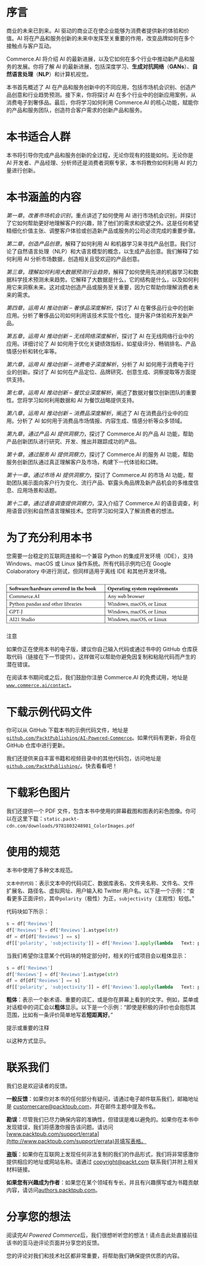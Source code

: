 # 序言

商业的未来已到来。AI 驱动的商业正在使企业能够为消费者提供新的体验和价值。AI 将在产品和服务创新的未来中发挥至关重要的作用，改变品牌如何在多个接触点与客户互动。

Commerce.AI 将介绍 AI 的最新进展，以及它如何在多个行业中推动新产品和服务的发展。你将了解 AI 的最新进展，包括深度学习、**生成对抗网络**（**GANs**）、**自然语言处理**（**NLP**）和计算机视觉。

本书首先概述了 AI 在产品和服务创新中的不同应用，包括市场机会识别、创造产品创意和行业趋势预测。接下来，你将探讨 AI 在多个行业中的创新应用案例，从消费电子到奢侈品。最后，你将学习如何利用 Commerce.AI 的核心功能，赋能你的产品和服务团队，创造符合客户需求的创新产品和服务。

# 本书适合人群

本书将引导你完成产品和服务创新的全过程，无论你现有的技能如何。无论你是 AI 开发者、产品经理、分析师还是消费者洞察专家，本书将教你如何利用 AI 的力量进行创新。

# 本书涵盖的内容

*第一章*，*改善市场机会识别*，重点讲述了如何使用 AI 进行市场机会识别，并探讨了它如何帮助更好地理解客户的兴趣，除了他们的需求和欲望之外。这是任何希望精细化价值主张、调整客户体验或创造新产品或服务的公司必须完成的重要步骤。

*第二章*，*创造产品创意*，解释了如何利用 AI 和机器学习来寻找产品创意。我们讨论了自然语言处理（NLP）和大语言模型的概念，以生成产品创意。我们解释了如何利用 AI 分析市场数据，创造相关且受欢迎的产品创意。

*第三章*，*理解如何利用大数据预测行业趋势*，解释了如何使用先进的机器学习和数据科学技术预测未来趋势。它解释了大数据是什么，它的结构是什么，以及如何利用它来洞察未来。这对成功创造产品或服务至关重要，因为它帮助你理解消费者未来的需求。

*第四章*，*运用 AI 推动创新 – 奢侈品深度解析*，探讨了 AI 在奢侈品行业中的创新应用。分析了奢侈品公司如何利用该技术实现个性化、提升客户体验和开发新产品。

*第五章*，*运用 AI 推动创新 – 无线网络深度解析*，探讨了 AI 在无线网络行业中的应用。详细讨论了 AI 如何用于优化关键绩效指标，如星级评分、畅销排名、产品情感分析和转化率等。

*第六章*，*运用 AI 推动创新 – 消费电子深度解析*，分析了 AI 如何用于消费电子行业的创新。探讨了 AI 如何在产品定位、品牌研究、创意生成、洞察提取等方面提供支持。

*第七章*，*运用 AI 推动创新 – 餐饮业深度解析*，阐述了数据对餐饮创新团队的重要性。您将学习如何利用数据和 AI 为餐饮战略提供支持。

*第八章*，*运用 AI 推动创新 – 消费品深度解析*，阐述了 AI 在消费品行业中的应用。分析了 AI 如何用于消费品市场情报、内容生成、情感分析等众多领域。

*第九章*，*通过产品 AI 提供洞察力*，探讨了 Commerce.AI 的产品 AI 功能，帮助产品创新团队进行研究、开发、推出并跟踪成功的产品。

*第十章*，*通过服务 AI 提供洞察力*，探讨了 Commerce.AI 的服务 AI 功能，帮助服务创新团队通过真正理解客户及市场，构建下一代体验和口碑。

*第十一章*，*通过市场 AI 提供洞察力*，探讨了 Commerce.AI 的市场 AI 功能，帮助团队揭示面向客户行为变化、流行产品、崭露头角品牌及新产品机会的多维度信息、应用场景和话题。

*第十二章*，*通过语音调查提供洞察力*，深入介绍了 Commerce.AI 的语音调查，利用语音识别和自然语言理解技术。您将学习如何深入了解消费者的想法。

# 为了充分利用本书

您需要一台稳定的互联网连接和一个兼容 Python 的集成开发环境（IDE），支持 Windows、macOS 或 Linux 操作系统。所有代码示例均已在 Google Colaboratory 中进行测试，但同样适用于离线 IDE 和其他开发环境。

![](img/B17967_Preface_Table.jpg)

注意

如果你正在使用本书的电子版，建议你自己输入代码或通过书中的 GitHub 仓库获取代码（链接在下一节提供）。这样做可以帮助你避免因复制和粘贴代码而产生的潜在错误。

在阅读本书期间或之后，我们鼓励你注册 Commerce.AI 的免费试用，地址是[`www.commerce.ai/contact`](https://www.commerce.ai/contact)。

# 下载示例代码文件

你可以从 GitHub 下载本书的示例代码文件，地址是[`github.com/PacktPublishing/AI-Powered-Commerce`](https://github.com/PacktPublishing/AI-Powered-Commerce)。如果代码有更新，将会在 GitHub 仓库中进行更新。

我们还提供来自丰富书籍和视频目录中的其他代码包，访问地址是[`github.com/PacktPublishing/`](https://github.com/PacktPublishing/)。快去看看吧！

# 下载彩色图片

我们还提供一个 PDF 文件，包含本书中使用的屏幕截图和图表的彩色图像。你可以在这里下载：`static.packt-cdn.com/downloads/9781803248981_ColorImages.pdf`

# 使用的规范

本书中使用了多种文本规范。

`文本中的代码`：表示文本中的代码词汇、数据库表名、文件夹名称、文件名、文件扩展名、路径名、虚拟网址、用户输入和 Twitter 用户名。以下是一个示例：“查看更多正面评价，其中`polarity`（极性）为正，`subjectivity`（主观性）较低。”

代码块如下所示：

```py
s = df['Reviews']
df['Reviews'] = df['Reviews'].astype(str)
df = df[df['Reviews'] == s]
df[['polarity', 'subjectivity']] = df['Reviews'].apply(lambda   Text: pd.Series(TextBlob(Text).sentiment))
```

当我们希望你注意某个代码块的特定部分时，相关的行或项目会以粗体显示：

```py
s = df['Reviews']
df['Reviews'] = df['Reviews'].astype(str)
df = df[df['Reviews'] == s]
df[['polarity', 'subjectivity']] = df['Reviews'].apply(lambda   Text: pd.Series(TextBlob(Text).sentiment))
```

**粗体**：表示一个新术语、重要的词汇，或是你在屏幕上看到的文字。例如，菜单或对话框中的词汇会以**粗体**显示。以下是一个示例：“即使是积极的评价也会抱怨其范围，比如有一条评价简单地写着**短距离好**。”

提示或重要的注释

以这种方式显示。

# 联系我们

我们总是欢迎读者的反馈。

**一般反馈**：如果你对本书的任何部分有疑问，请通过电子邮件联系我们，邮箱地址是 customercare@packtpub.com，并在邮件主题中提及书名。

**勘误**：尽管我们已尽力确保内容的准确性，但错误是难以避免的。如果你在本书中发现错误，我们将感激你报告该问题。请访问[www.packtpub.com/support/errata](http://www.packtpub.com/support/errata)并填写表格。

**盗版**：如果你在互联网上发现任何非法复制的我们的作品形式，我们将非常感激你提供相应的地址或网站名称。请通过 copyright@packt.com 联系我们并附上相关材料链接。

**如果您有兴趣成为作者**：如果您在某个领域有专长，并且有兴趣撰写或为书籍贡献内容，请访问[authors.packtpub.com](http://authors.packtpub.com)。

# 分享您的想法

阅读完*AI Powered Commerce*后，我们很想听听您的想法！请点击此处直接前往该书的亚马逊评论页面并分享您的反馈。

您的评论对我们和技术社区都非常重要，将帮助我们确保提供优质的内容。
